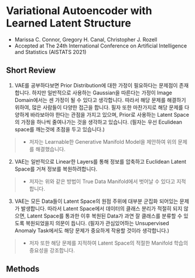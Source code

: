 # Variational Autoencoder with Learned Latent Structure

- Marissa C. Connor, Gregory H. Canal, Christopher J. Rozell
- Accepted at The 24th International Conference on Artificial Intelligence and Statistics (AISTATS 2021)

## Short Review

1. VAE를 공부하다보면 Prior Distribution에 대한 가정이 필요하다는 문제점이 존재합니다. 하지만 일반적으로 사용하는 Gaussian을 따른다는 가정이 Image Domain에서는 센 가정이 될 수 있다고 생각합니다. 따라서 해당 문제를 해결하기 위하여, 많은 사람들이 다양한 접근을 합니다. 필자 또한 마찬가지로 해당 문제를 다양하게 바라보아야 한다는 관점을 가지고 있으며, Prior로 사용하는 Latent Space의 가정을 하나씩 줄여나가는 것을 생각하고 있습니다. (필자는 우선 Eculidean space를 깨는것에 초점을 두고 있습니다.)

> * 저자는 Learnable한 Generative Manifold Model을 제안하여 위의 문제를 해결했습니다.


2. VAE는 일반적으로 Linear한 Layers를 통해 정보를 압축하고 Euclidean Latent Space를 거쳐 정보를 복원하려합니다.

> * 저자는 위와 같은 방법이 True Data Manifold에서 벗어날 수 있다고 지적합니다. 


3. VAE는 모든 Data들이 Latent Space의 원점 주위에 대부분 군집화 되어있는 문제가 발생합니다. 따라서 Latent Space에서 데이터의 클래스 분리가 적절히 되지 않으면, Latent Space를 통과한 이후 복원된 Data가 과연 잘 클래스를 분류할 수 있도록 복원되었을지 의문이 듭니다. (필자가 관심있어하는 Unsupervised Anomaly Task에서도 해당 문제가 중요하게 작용할 것이라 생각합니다.)

> * 저자 또한 해당 문제를 지적하여 Latent Space의 적절한 Manifold 학습의 중요성을 강조합니다.

## Methods
